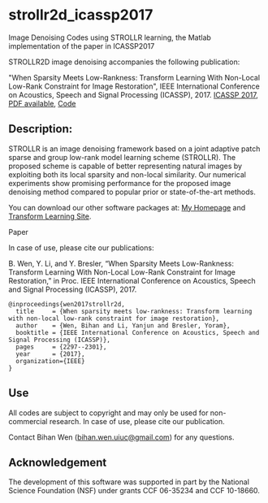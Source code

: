 # strollr2d_icassp2017
Image Denoising Codes using STROLLR learning, the Matlab implementation of the paper in ICASSP2017

STROLLR2D image denoising accompanies the following publication: 

"When Sparsity Meets Low-Rankness: Transform Learning With Non-Local Low-Rank Constraint for Image Restoration", IEEE International Conference on Acoustics, Speech and Signal Processing (ICASSP), 2017. [ICASSP 2017](http://ieeexplore.ieee.org/abstract/document/7952566/), [PDF available](http://transformlearning.csl.illinois.edu/assets/Bihan/ConferencePapers/BihanICASSP2017strollr.pdf), [Code](https://github.com/wenbihan/strollr2d_icassp2017)


Description:
-----

STROLLR is an image denoising framework based on a joint adaptive patch sparse and group low-rank model learning scheme (STROLLR). The proposed scheme is capable of better representing natural images by exploiting both its local sparsity and non-local similarity. Our numerical experiments show promising performance for the proposed image denoising method compared to popular prior or state-of-the-art methods.

You can download our other software packages at: [My Homepage](http://web.engr.illinois.edu/~bwen3/) and [Transform Learning Site](http://transformlearning.csl.illinois.edu/).

Paper

In case of use, please cite our publications:

B. Wen, Y. Li, and Y. Bresler, “When Sparsity Meets Low-Rankness: Transform Learning With Non-Local Low-Rank Constraint for Image Restoration,” in Proc. IEEE International Conference on Acoustics, Speech and Signal Processing (ICASSP), 2017.

```
@inproceedings{wen2017strollr2d,
  title  	= {When sparsity meets low-rankness: Transform learning with non-local low-rank constraint for image restoration},
  author 	= {Wen, Bihan and Li, Yanjun and Bresler, Yoram},
  booktitle = {IEEE International Conference on Acoustics, Speech and Signal Processing (ICASSP)},
  pages 	= {2297--2301},
  year 		= {2017},
  organization={IEEE}
}
```

Use
---
All codes are subject to copyright and may only be used for non-commercial research. In case of use, please cite our publication.

Contact Bihan Wen (bihan.wen.uiuc@gmail.com) for any questions.

Acknowledgement
---
The development of this software was supported in part by the National Science Foundation (NSF) under grants CCF 06-35234 and CCF 10-18660.